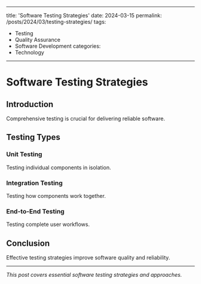  ---
title: 'Software Testing Strategies'
date: 2024-03-15
permalink: /posts/2024/03/testing-strategies/
tags:
  - Testing
  - Quality Assurance
  - Software Development
categories:
  - Technology
---

# Software Testing Strategies

## Introduction

Comprehensive testing is crucial for delivering reliable software.

## Testing Types

### Unit Testing
Testing individual components in isolation.

### Integration Testing
Testing how components work together.

### End-to-End Testing
Testing complete user workflows.

## Conclusion

Effective testing strategies improve software quality and reliability.

---

*This post covers essential software testing strategies and approaches.*